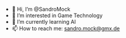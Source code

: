 - 👋 Hi, I’m @SandroMock
- 👀 I’m interested in Game Technology
- 🌱 I’m currently learning AI
- 📫 How to reach me: sandro.mock@gmx.de
